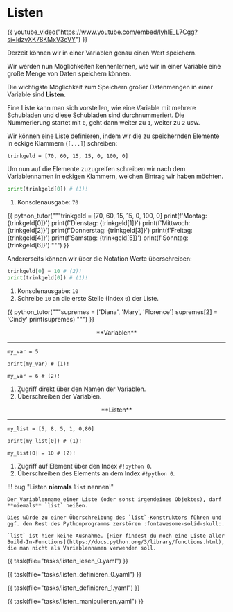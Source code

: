# Listen

{{ youtube_video("https://www.youtube.com/embed/lyhlE_L7Cgg?si=ldzvXK78KMxV3eVY") }}

Derzeit können wir in einer Variablen genau einen Wert speichern.

Wir werden nun Möglichkeiten kennenlernen, wie wir in einer Variable eine große Menge von Daten speichern können.

Die wichtigste Möglichkeit zum Speichern großer Datenmengen in einer Variable sind **Listen**.

Eine Liste kann man sich vorstellen, wie eine Variable mit mehrere Schubladen und diese Schubladen sind
durchnummeriert. Die Nummerierung startet mit `0`, geht dann weiter zu `1`, weiter zu `2` usw.

Wir können eine Liste definieren, indem wir die zu speichernden Elemente in eckige Klammern (`[...]`)
schreiben:

```
trinkgeld = [70, 60, 15, 15, 0, 100, 0]
```

Um nun auf die Elemente zuzugreifen schreiben wir nach dem Variablennamen in eckigen Klammern,
welchen Eintrag wir haben möchten.

```python
print(trinkgeld[0]) # (1)!
```

1. Konsolenausgabe: `70`

{{ python_tutor("""trinkgeld = [70, 60, 15, 15, 0, 100, 0]
print(f'Montag: {trinkgeld[0]}')
print(f'Dienstag: {trinkgeld[1]}')
print(f'Mittwoch: {trinkgeld[2]}')
print(f'Donnerstag: {trinkgeld[3]}')
print(f'Freitag: {trinkgeld[4]}')
print(f'Samstag: {trinkgeld[5]}')
print(f'Sonntag: {trinkgeld[6]}')
""") }}

Andererseits können wir über die Notation Werte überschreiben:

```python
trinkgeld[0] = 10 # (2)!
print(trinkgeld[0]) # (1)!
```

1. Konsolenausgabe: `10`
2. Schreibe `10` an die erste Stelle (Index `0`) der Liste.

{{ python_tutor("""supremes = ['Diana', 'Mary', 'Florence']
supremes[2] = 'Cindy'
print(supremes)
""") }}

<!-- Laden der model-viewer Bibliothek -->
<script type="module" src="https://unpkg.com/@google/model-viewer/dist/model-viewer.min.js"></script>
<script nomodule src="https://unpkg.com/@google/model-viewer/dist/model-viewer-legacy.js"></script>

<div class="grid cards" markdown>

<div markdown>
<p style="text-align:center;" markdown>**Variablen**</p>

---

<model-viewer 
    src="../var.glb" 
    alt="Ein 3D-Modell"
    camera-orbit="-15deg 80deg 2m" 
    disable-zoom 
    camera-controls
    style="width: 100%; height: 300px;">
</model-viewer>
```{ .python }
my_var = 5

print(my_var) # (1)!

my_var = 6 # (2)!
```

1. Zugriff direkt über den Namen der Variablen.
2. Überschreiben der Variablen. 
</div>

<div markdown>
<p style="text-align:center;" markdown>**Listen**</p>

---

<model-viewer 
    src="../list.glb" 
    alt="Ein 3D-Modell"
    camera-orbit="-15deg 80deg 2m" 
    disable-zoom 
    camera-controls
    style="width: 100%; height: 300px;">
</model-viewer>
```{ .python }
my_list = [5, 8, 5, 1, 0,80]

print(my_list[0]) # (1)!

my_list[0] = 10 # (2)!
```

1. Zugriff auf Element über den Index `#!python 0`.
2. Überschreiben des Elements an dem Index `#!python 0`.

</div>
</div>

!!! bug "Listen **niemals** `list` nennen!"

    Der Variablenname einer Liste (oder sonst irgendeines Objektes), darf **niemals** `list` heißen.

    Dies würde zu einer Überschreibung des `list`-Konstruktors führen und ggf. den Rest des Pythonprogramms zerstören :fontawesome-solid-skull:.

    `list` ist hier keine Ausnahme. [Hier findest du noch eine Liste aller Build-In-Functions](https://docs.python.org/3/library/functions.html), die man nicht als Variablennamen verwenden soll.

{{ task(file="tasks/listen_lesen_0.yaml") }}

{{ task(file="tasks/listen_definieren_0.yaml") }}

{{ task(file="tasks/listen_definieren_1.yaml") }}

{{ task(file="tasks/listen_manipulieren.yaml") }}

